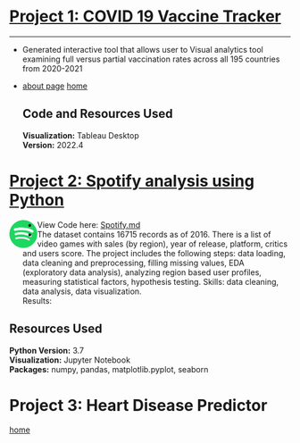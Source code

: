# [Project 1: COVID 19 Vaccine Tracker](covid.md)
--- 
* Generated interactive tool that allows user to Visual analytics tool examining full versus partial vaccination rates across all 195 countries from 2020-2021
* [about page](covid.md)
	[home](test.html)

    ## Code and Resources Used
    **Visualization:** Tableau Desktop  
    **Version:** 2022.4  

# [Project 2: Spotify analysis using Python](spotifydata.md)
<img src="spotlogo.png" width="50" height="50" img align="left" /> 

*  View Code here: [Spotify.md](spotifydata.md)   
*  The dataset contains 16715 records as of 2016. There is a list of video games with sales (by region), year of release, platform, critics and users score. The project includes the following steps: data loading, data cleaning and preprocessing, filling missing values, EDA (exploratory data analysis), analyzing region based user profiles, measuring statistical factors, hypothesis testing.
Skills: data cleaning, data analysis, data visualization.  
Results: 



## Resources Used
**Python Version:** 3.7  
**Visualization:** Jupyter Notebook  
**Packages:** numpy, pandas, matplotlib.pyplot, seaborn



# Project 3: Heart Disease Predictor 
[home](HDprediction.ipynb)
